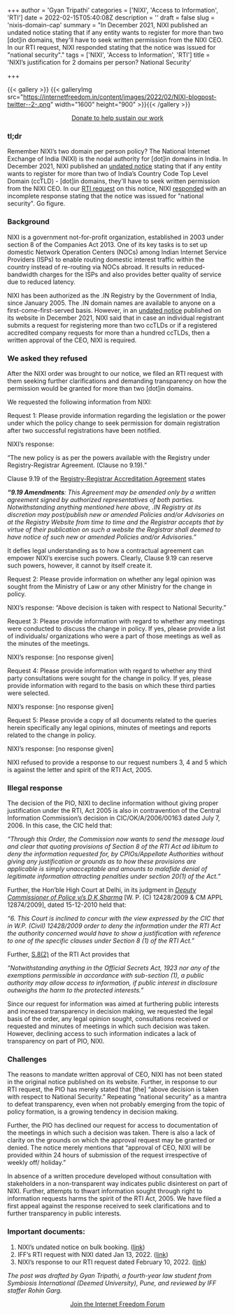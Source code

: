 +++
author = 'Gyan Tripathi'
categories = ['NIXI', 'Access to Information', 'RTI']
date = 2022-02-15T05:40:08Z
description = ''
draft = false
slug = 'nixis-domain-cap'
summary = "In December 2021, NIXI published an undated notice stating that if any entity wants to register for more than two [dot]in domains, they'll have to seek written permission from the NIXI CEO. In our RTI request, NIXI responded stating that the notice was issued for \"national security\"."
tags = ['NIXI', 'Access to Information', 'RTI']
title = 'NIXI’s justification for 2 domains per person? National Security'

+++


{{< gallery >}}
{{< galleryImg  src="https://internetfreedom.in/content/images/2022/02/NIXI-blogpost-twitter--2-.png" width="1600" height="900" >}}{{< /gallery >}}

<div style="text-align:center;">
    <a href="https://internetfreedom.in/donate/" class="button">Donate to help sustain our work</a>
</div>

### tl;dr

Remember NIXI’s two domain per person policy? The National Internet Exchange of India (NIXI) is the nodal authority for [dot]in domains in India. In December 2021, NIXI published an [undated notice](https://www.registry.in/registry/images/page/Bulk-Booking.pdf) stating that if any entity wants to register for more than two of India’s Country Code Top Level Domain (ccTLD) - [dot]in domains, they'll have to seek written permission from the NIXI CEO. In our [RTI request](https://drive.google.com/file/d/1BLozj0qSBaGKSLySrY8j4IANuBhzk6E3/view?usp=sharing) on this notice, NIXI [responded](https://drive.google.com/file/d/1Yi2xjGR0QtRVz0yMzgnInK6NO21Xo_0n/view) with an incomplete response stating that the notice was issued for "national security". Go figure.

### Background

NIXI is a government not-for-profit organization, established in 2003 under section 8 of the Companies Act 2013. One of its key tasks is to set up domestic Network Operation Centers (NOCs) among Indian Internet Service Providers (ISPs) to enable routing domestic interest traffic within the country instead of re-routing via NOCs abroad. It results in reduced-bandwidth charges for the ISPs and also provides better quality of service due to reduced latency.

NIXI has been authorized as the .IN Registry by the Government of India, since January 2005. The .IN domain names are available to anyone on a first-come-first-served basis. However, in an [undated notice](https://www.registry.in/registry/images/page/Bulk-Booking.pdf) published on its website in December 2021, NIXI said that in case an individual registrant submits a request for registering more than two ccTLDs or if a registered accredited company requests for more than a hundred ccTLDs, then a written approval of the CEO, NIXI is required.

### We asked they refused

After the NIXI order was brought to our notice, we filed an RTI request with them seeking further clarifications and demanding transparency on how the permission would be granted for more than two [dot]in domains.

We requested the following information from NIXI:

Request 1: Please provide information regarding the legislation or the power under which the policy change to seek permission for domain registration after two successful registrations have been notified.

NIXI’s response:

“The new policy is as per the powers available with the Registry under Registry-Registrar Agreement. (Clause no 9.19).”

Clause 9.19 of the [Registry-Registrar Accreditation Agreement](https://www.registry.in/system/files/IN_Registrar_Accreditation_Agreement_1.pdf) states

_**“9.19 Amendments**: This Agreement may be amended only by a written agreement signed by authorized representatives of both parties. Notwithstanding anything mentioned here above, .IN Registry at its discretion may post/publish new or amended Policies and/or Advisories on at the Registry Website from time to time and the Registrar accepts that by virtue of their publication on such a website the Registrar shall deemed to have notice of such new or amended Policies and/or Advisories.”_

It defies legal understanding as to how a contractual agreement can empower NIXI’s exercise such powers. Clearly, Clause 9.19 can reserve such powers, however, it cannot by itself create it.

Request 2: Please provide information on whether any legal opinion was sought from the Ministry of Law or any other Ministry for the change in policy.

NIXI’s response: “Above decision is taken with respect to National Security.”

Request 3: Please provide information with regard to whether any meetings were conducted to discuss the change in policy. If yes, please provide a list of individuals/ organizations who were a part of those meetings as well as the minutes of the meetings.

NIXI’s response: [no response given]

Request 4: Please provide information with regard to whether any third party consultations were sought for the change in policy. If yes, please provide information with regard to the basis on which these third parties were selected.

NIXI’s response: [no response given]

Request 5: Please provide a copy of all documents related to the queries herein specifically any legal opinions, minutes of meetings and reports related to the change in policy.

NIXI’s response: [no response given]

NIXI refused to provide a response to our request numbers 3, 4 and 5 which is against the letter and spirit of the RTI Act, 2005.

### Illegal response

The decision of the PIO, NIXI to decline information without giving proper justification under the RTI, Act 2005 is also in contravention of the Central Information Commission’s decision in CIC/OK/A/2006/00163 dated July 7, 2006. In this case, the CIC held that:

_“Through this Order, the Commission now wants to send the message loud and clear that quoting provisions of Section 8 of the RTI Act ad libitum to deny the information requested for, by CPIOs/Appellate Authorities without giving any justification or grounds as to how these provisions are applicable is simply unacceptable and amounts to malafide denial of legitimate information attracting penalties under section 20(1) of the Act.”_

Further, the Hon’ble High Court at Delhi, in its judgment in [_Deputy Commissioner of Police v/s D K Sharma_](https://indiankanoon.org/doc/147621712/) [W. P. (C) 12428/2009 & CM APPL 12874/2009], dated 15-12-2010 held that:

_“6. This Court is inclined to concur with the view expressed by the CIC that in W.P. (Civil) 12428/2009 order to deny the information under the RTI Act the authority concerned would have to show a justification with reference to one of the specific clauses under Section 8 (1) of the RTI Act.”_

Further, [S.8(2)](https://indiankanoon.org/doc/1484095/#:~:text=(2)%20Notwithstanding%20anything%20in%20the,harm%20to%20the%20protected%20interests.) of the RTI Act provides that

_“Notwithstanding anything in the Official Secrets Act, 1923 nor any of the exemptions permissible in accordance with sub-section (1), a public authority may allow access to information, if public interest in disclosure outweighs the harm to the protected interests.”_

Since our request for information was aimed at furthering public interests and increased transparency in decision making, we requested the legal basis of the order, any legal opinion sought, consultations received or requested and minutes of meetings in which such decision was taken. However, declining access to such information indicates a lack of transparency on part of PIO, NIXI.

### Challenges

The reasons to mandate written approval of CEO, NIXI has not been stated in the original notice published on its website. Further, in response to our RTI request, the PIO has merely stated that [the] “above decision is taken with respect to National Security.” Repeating “national security” as a mantra to defeat transparency, even when not probably emerging from the topic of policy formation, is a growing tendency in decision making.

Further, the PIO has declined our request for access to documentation of the meetings in which such a decision was taken. There is also a lack of clarity on the grounds on which the approval request may be granted or denied. The notice merely mentions that “approval of CEO, NIXI will be provided within 24 hours of submission of the request irrespective of weekly off/ holiday.”

In absence of a written procedure developed without consultation with stakeholders in a non-transparent way indicates public disinterest on part of NIXI. Further, attempts to thwart information sought through right to information requests harms the spirit of the RTI Act, 2005. We have filed a first appeal against the response received to seek clarifications and to further transparency in public interests.

### Important documents:

1. NIXI’s undated notice on bulk booking. ([link](https://www.registry.in/registry/images/page/Bulk-Booking.pdf))
2. IFF’s RTI request with NIXI dated Jan 13, 2022. ([link](https://drive.google.com/file/d/1BLozj0qSBaGKSLySrY8j4IANuBhzk6E3/view?usp=sharing))
3. NIXI’s response to our RTI request dated February 10, 2022. ([link](https://drive.google.com/file/d/1Yi2xjGR0QtRVz0yMzgnInK6NO21Xo_0n/view?usp=sharing))

_The post was drafted by Gyan Tripathi, a fourth-year law student from Symbiosis International (Deemed University), Pune, and reviewed by IFF staffer Rohin Garg._

<div style="text-align:center;">
    <a href="https://forum.internetfreedom.in/" class="button">Join the Internet Freedom Forum</a>
</div>




